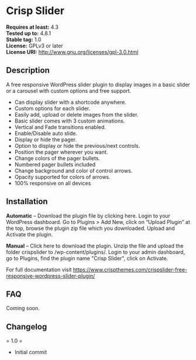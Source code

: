 <h1>Crisp Slider</h1>

<b>Requires at least:</b> 4.3<br>
<b>Tested up to:</b> 4.8.1<br>
<b>Stable tag:</b> 1.0<br>
<b>License:</b> GPLv3 or later<br>
<b>License URI:</b> http://www.gnu.org/licenses/gpl-3.0.html

<h2>Description</h2>

A free responsive WordPress slider plugin to display images in a basic slider or a carousel with custom options and free support.

* Can display slider with a shortcode anywhere.
* Custom options for each slider.
* Easily add, upload or delete images from the slider.
* Basic slider comes with 3 custom animations.
* Vertical and Fade transitions enabled.
* Enable/Disable auto slide.
* Display or hide the pager.
* Option to display or hide the previous/next controls.
* Position the pager wherever you want.
* Change colors of the pager bullets.
* Numbered pager bullets included
* Change background and color of control arrows.
* Opacity supported for colors of arrows.
* 100% responsive on all devices

<h2>Installation</h2>

<b>Automatic</b> – Download the plugin file by clicking here. Login to your WordPress dashboard. Go to Plugins > Add New, click on “Upload Plugin” at the top, browse the plugin zip file which you downloaded. Upload and Activate the plugin.

<b>Manual</b> – Click here to download the plugin. Unzip the file and upload the folder crispslider to /wp-content/plugins/. Login to your admin dashboard, go to Plugins, find the plugin name "Crisp Slider", click on Activate.

For full documentation visit https://www.crispthemes.com/crispslider-free-responsive-wordpress-slider-plugin/

<h2>FAQ</h2>

Coming soon.

<h2>Changelog</h2>

= 1.0 =
* Initial commit
